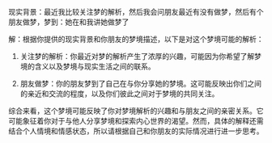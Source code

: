 现实背景：最近我比较关注梦的解析，然后我会问朋友最近有没有做梦，然后有个朋友做梦，梦到：她在和我讲她做梦了

解：根据你提供的现实背景和你朋友的梦境描述，以下是对这个梦境可能的解析：

1. 关注梦的解析：你最近对梦的解析产生了浓厚的兴趣，可能因为你希望了解梦境的含义以及梦境与现实生活之间的联系。

2. 朋友做梦：你的朋友梦到了自己在与你分享她的梦境。这可能反映出你们之间的亲近和交流的程度，以及你们彼此之间对于梦境的共同关注。

综合来看，这个梦境可能反映了你对梦境解析的兴趣和与朋友之间的亲密关系。它可能象征着你对于与他人分享梦境和探索内心世界的渴望。然而，具体的解释还需结合个人情境和情感状态，所以请根据自己和你朋友的实际情况进行进一步思考。